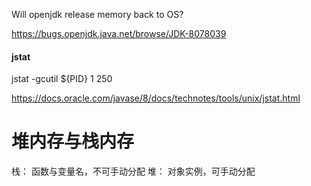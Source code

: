 Will openjdk release memory back to OS?

https://bugs.openjdk.java.net/browse/JDK-8078039

#### jstat

jstat -gcutil ${PID} 1 250

https://docs.oracle.com/javase/8/docs/technotes/tools/unix/jstat.html

# 堆内存与栈内存

栈： 函数与变量名，不可手动分配
堆： 对象实例，可手动分配
